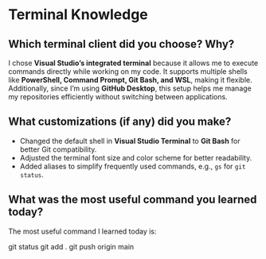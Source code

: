 # Terminal Knowledge  

## Which terminal client did you choose? Why?  
I chose **Visual Studio’s integrated terminal** because it allows me to execute commands directly while working on my code. It supports multiple shells like **PowerShell, Command Prompt, Git Bash, and WSL**, making it flexible. Additionally, since I’m using **GitHub Desktop**, this setup helps me manage my repositories efficiently without switching between applications.  

## What customizations (if any) did you make?  
- Changed the default shell in **Visual Studio Terminal** to **Git Bash** for better Git compatibility.  
- Adjusted the terminal font size and color scheme for better readability.  
- Added aliases to simplify frequently used commands, e.g., `gs` for `git status`.  

## What was the most useful command you learned today?  
The most useful command I learned today is:  

git status
git add .
git push origin main
